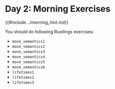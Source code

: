 # Day 2: Morning Exercises

{{#include ../morning_hint.md}}

You should do following Rustlings exercises:

- `move_semantics1`
- `move_semantics2`
- `move_semantics3`
- `move_semantics4`
- `move_semantics5`
- `move_semantics6`
- `lifetimes1`
- `lifetimes2`
- `lifetimes3`
